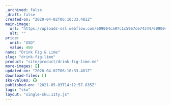 ```yaml
---
_archived: false
_draft: false
created-on: "2020-04-02T06:10:33.481Z"
main-image:
  url: "https://uploads-ssl.webflow.com/609004ca97c1c5967ce74344/609004ca97c1c56b5ce7435b_Drink%201.png"
  alt: ""
price:
  unit: "USD"
  value: 400
name: "Drink Fig & Lime"
slug: "drink-fig-lime"
product: "site/product/drink-fig-lime.md"
more-images: []
updated-on: "2020-04-02T06:10:33.481Z"
download-files: []
sku-values: {}
published-on: "2021-05-03T14:12:57.835Z"
tags: "sku"
layout: "single-sku.11ty.js"
---
```



